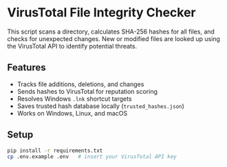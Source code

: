 # VirusTotal File Integrity Checker

This script scans a directory, calculates SHA-256 hashes for all files, and checks for unexpected changes. New or modified files are looked up using the VirusTotal API to identify potential threats.

## Features
- Tracks file additions, deletions, and changes
- Sends hashes to VirusTotal for reputation scoring
- Resolves Windows `.lnk` shortcut targets
- Saves trusted hash database locally (`trusted_hashes.json`)
- Works on Windows, Linux, and macOS

## Setup
```bash
pip install -r requirements.txt
cp .env.example .env   # insert your VirusTotal API key
